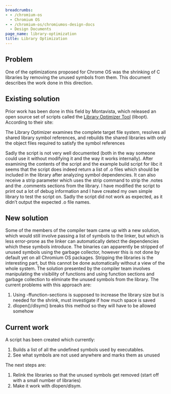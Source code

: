 ```yaml
---
breadcrumbs:
- - /chromium-os
  - Chromium OS
- - /chromium-os/chromiumos-design-docs
  - Design Documents
page_name: library-optimization
title: Library Optimization
---
```


## Problem

One of the optimizations proposed for Chrome OS was the shrinking of C libraries
by removing the unused symbols from them.
This document describes the work done in this direction.

## Existing solution

Prior work has been done in this field by Montavista, which released an open
source set of scripts called the [Library Optimizer
Tool](http://libraryopt.sourceforge.net/) (libopt). According to their site:

The Library Optimizer examines the complete target file system, resolves all
shared library symbol references, and rebuilds the shared libraries with only
the object files required to satisfy the symbol references

Sadly the script is not very well documented (both in the way someone could use
it without modifying it and the way it works internally). After examining the
contents of the script and the example build script for libc it seems that the
script does indeed return a list of .o files which should be included in the
library after analyzing symbol dependencies. It can also receive a strip
parameter which uses the strip command to strip the .notes and the .comments
sections from the library.
I have modified the script to print out a lot of debug information and I have
created my own simple library to test the script on. Sadly the script did not
work as expected, as it didn’t output the expected .o file names.

## New solution

Some of the members of the compiler team came up with a new solution, which
would still involve passing a list of symbols to the linker, but which is less
error-prone as the linker can automatically detect the dependencies which these
symbols introduce.
The binaries can apparently be stripped of unused symbols using the garbage
collector, however this is not done by default yet on all Chromium OS packages.
Stripping the libraries is the interesting part, but this cannot be done
automatically without a view of the whole system. The solution presented by the
compiler team involves manipulating the visibility of functions and using
function sections and garbage collection to eliminate the unused symbols from
the library.
The current problems with this approach are:

1.  Using -ffunction-sections is supposed to increase the library size
            but is needed for the shrink, must investigate if how much space is
            saved
2.  dlopen()/dlsym() breaks this method so they will have to be allowed
            somehow

## Current work

A script has been created which currently:

1.  Builds a list of all the undefined symbols used by executables.
2.  See what symbols are not used anywhere and marks them as unused

The next steps are:

1.  Relink the libraries so that the unused symbols get removed (start
            off with a small number of libraries)
2.  Make it work with dlopen/dlsym.
